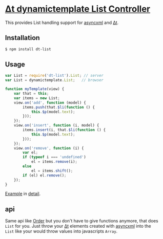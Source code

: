 # [Δt dynamictemplate List Controller](http://dodo.github.com/node-dt-list/)

This provides List handling support for [asyncxml](http://dodo.github.com/node-asyncxml/) and [Δt](http://dodo.github.com/node-dynamictemplate/).

## Installation

```bash
$ npm install dt-list
```


## Usage

```javascript
var List = require('dt-list').List; // server
var List = dynamictemplate.List;   // browser

function myTemplate(view) {
    var that = this;
    var items = new List;
    view.on('add', function (model) {
        items.push(that.$li(function () {
            this.$p(model.text);
        }));
    });
    view.on('insert', function (i, model) {
        items.insert(i, that.$li(function () {
            this.$p(model.text);
        }));
    });
    view.on('remove', function (i) {
        var el;
        if (typeof i === 'undefined')
            el = items.remove(i);
        else
            el = items.shift();
        if (el) el.remove();
    });
}
```
[Example](http://dodo.github.com/node-dynamictemplate/example/list.html) in [detail](https://github.com/dodo/node-dynamictemplate/blob/master/example/list.coffee).


## api

Same api like [Order](http://github.com/dodo/node-order) but you don't have to give functions anymore, that does `List` for you. Just throw your [Δt](http://dodo.github.com/node-dynamictemplate/) elements created with [asyncxml](http://dodo.github.com/node-asyncxml) into the `List` like your would throw values into javascripts `Array`.



